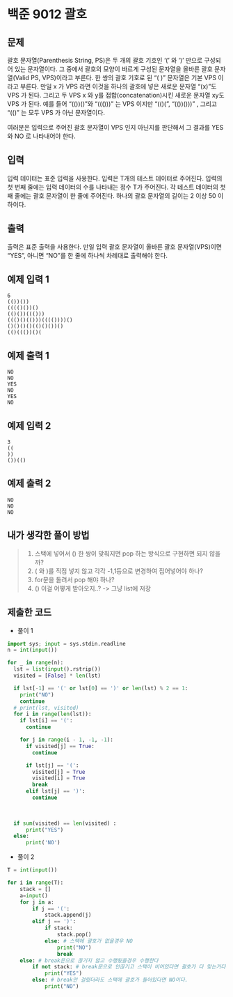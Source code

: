 # 백준 9012 괄호
## 문제
괄호 문자열(Parenthesis String, PS)은 두 개의 괄호 기호인 ‘(’ 와 ‘)’ 만으로 구성되어 있는 문자열이다. 그 중에서 괄호의 모양이 바르게 구성된 문자열을 올바른 괄호 문자열(Valid PS, VPS)이라고 부른다. 한 쌍의 괄호 기호로 된 “( )” 문자열은 기본 VPS 이라고 부른다. 만일 x 가 VPS 라면 이것을 하나의 괄호에 넣은 새로운 문자열 “(x)”도 VPS 가 된다. 그리고 두 VPS x 와 y를 접합(concatenation)시킨 새로운 문자열 xy도 VPS 가 된다. 예를 들어 “(())()”와 “((()))” 는 VPS 이지만 “(()(”, “(())()))” , 그리고 “(()” 는 모두 VPS 가 아닌 문자열이다. 

여러분은 입력으로 주어진 괄호 문자열이 VPS 인지 아닌지를 판단해서 그 결과를 YES 와 NO 로 나타내어야 한다. 

## 입력
입력 데이터는 표준 입력을 사용한다. 입력은 T개의 테스트 데이터로 주어진다. 입력의 첫 번째 줄에는 입력 데이터의 수를 나타내는 정수 T가 주어진다. 각 테스트 데이터의 첫째 줄에는 괄호 문자열이 한 줄에 주어진다. 하나의 괄호 문자열의 길이는 2 이상 50 이하이다. 

## 출력
출력은 표준 출력을 사용한다. 만일 입력 괄호 문자열이 올바른 괄호 문자열(VPS)이면 “YES”, 아니면 “NO”를 한 줄에 하나씩 차례대로 출력해야 한다. 

## 예제 입력 1
```
6
(())())
(((()())()
(()())((()))
((()()(()))(((())))()
()()()()(()()())()
(()((())()(
```
## 예제 출력 1
```
NO
NO
YES
NO
YES
NO
```
## 예제 입력 2
```
3
((
))
())(()
```
## 예제 출력 2
```
NO
NO
NO
```

## 내가 생각한 풀이 방법
> 1. 스택에 넣어서 () 한 쌍이 맞춰지면 pop 하는 방식으로 구현하면 되지 않을까?
> 2. ( 와 )를 직접 넣지 않고 각각 -1,1등으로 변경하여 집어넣어야 하나?
> 3. for문을 돌려서 pop 해야 하나? 
> 4. () 이걸 어떻게 받아오지..? -> 그냥 list에 저장


## 제출한 코드
- 풀이 1
```py
import sys; input = sys.stdin.readline
n = int(input())

for _ in range(n):
  lst = list(input().rstrip())
  visited = [False] * len(lst)

  if lst[-1] == '(' or lst[0] == ')' or len(lst) % 2 == 1:
    print("NO")
    continue
  # print(lst, visited)
  for i in range(len(lst)):
    if lst[i] == '(':
      continue

    for j in range(i - 1, -1, -1):
      if visited[j] == True: 
        continue

      if lst[j] == '(':
        visited[j] = True
        visited[i] = True
        break
      elif lst[j] == ')':
        continue

    
        
  if sum(visited) == len(visited) :
      print("YES")
  else:
      print('NO')   
```
- 풀이 2
```py
T = int(input())

for i in range(T):
    stack = []
    a=input()
    for j in a:
        if j == '(':
            stack.append(j)
        elif j == ')':
            if stack:
                stack.pop()
            else: # 스택에 괄호가 없을경우 NO
                print("NO")
                break
    else: # break문으로 끊기지 않고 수행됬을경우 수행한다
        if not stack: # break문으로 안끊기고 스택이 비어있다면 괄호가 다 맞는거다.
            print("YES")
        else: # break안 걸렸더라도 스택에 괄호가 들어있다면 NO이다.
            print("NO")
```
